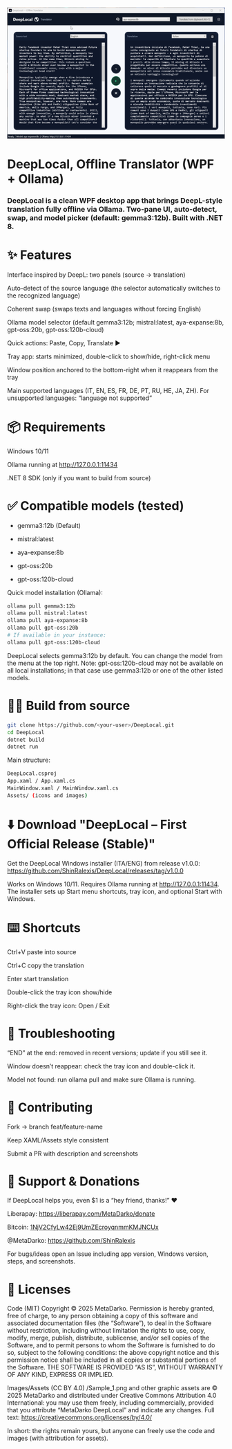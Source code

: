 ![DeepLocal Screenshot](Sample_1.png)

# DeepLocal, Offline Translator (WPF + Ollama)

### DeepLocal is a clean WPF desktop app that brings DeepL-style translation fully offline via Ollama. Two-pane UI, auto-detect, swap, and model picker (default: gemma3:12b). Built with .NET 8.

# ✨ Features

Interface inspired by DeepL: two panels (source → translation)

Auto-detect of the source language (the selector automatically switches to the recognized language)

Coherent swap (swaps texts and languages without forcing English)

Ollama model selector (default gemma3:12b; mistral:latest, aya-expanse:8b, gpt-oss:20b, gpt-oss:120b-cloud)

Quick actions: Paste, Copy, Translate ▶️

Tray app: starts minimized, double-click to show/hide, right-click menu

Window position anchored to the bottom-right when it reappears from the tray

Main supported languages (IT, EN, ES, FR, DE, PT, RU, HE, JA, ZH). For unsupported languages: “language not supported”

# 📦 Requirements

Windows 10/11

Ollama running at http://127.0.0.1:11434

.NET 8 SDK (only if you want to build from source)

# ✅ Compatible models (tested)

- gemma3:12b (Default)

- mistral:latest

- aya-expanse:8b

- gpt-oss:20b

- gpt-oss:120b-cloud

Quick model installation (Ollama):
```bash
ollama pull gemma3:12b
ollama pull mistral:latest
ollama pull aya-expanse:8b
ollama pull gpt-oss:20b
# If available in your instance:
ollama pull gpt-oss:120b-cloud
```

DeepLocal selects gemma3:12b by default. You can change the model from the menu at the top right.
Note: gpt-oss:120b-cloud may not be available on all local installations; in that case use gemma3:12b or one of the other listed models.

# 🧑‍💻 Build from source
```bash
git clone https://github.com/<your-user>/DeepLocal.git
cd DeepLocal
dotnet build
dotnet run
```

Main structure:
```bash
DeepLocal.csproj
App.xaml / App.xaml.cs
MainWindow.xaml / MainWindow.xaml.cs
Assets/ (icons and images)
```
# ⬇️ Download "DeepLocal – First Official Release (Stable)"

Get the DeepLocal Windows installer (ITA/ENG) from release v1.0.0:
https://github.com/ShinRalexis/DeepLocal/releases/tag/v1.0.0

Works on Windows 10/11. Requires Ollama running at http://127.0.0.1:11434.
The installer sets up Start menu shortcuts, tray icon, and optional Start with Windows.

# ⌨️ Shortcuts

Ctrl+V paste into source

Ctrl+C copy the translation

Enter start translation

Double-click the tray icon show/hide

Right-click the tray icon: Open / Exit

# 🐞 Troubleshooting

“END” at the end: removed in recent versions; update if you still see it.

Window doesn’t reappear: check the tray icon and double-click it.

Model not found: run ollama pull <model> and make sure Ollama is running.

# 🤝 Contributing

Fork → branch feat/feature-name

Keep XAML/Assets style consistent

Submit a PR with description and screenshots

# 📣 Support & Donations

If DeepLocal helps you, even $1 is a “hey friend, thanks!” ❤️

Liberapay: https://liberapay.com/MetaDarko/donate

Bitcoin: [1NjV2CfyLw42Ej9UmZEcroyqnmmKMJNCUx](https://www.blockchain.com/explorer/addresses/btc/1NjV2CfyLw42Ej9UmZEcroyqnmmKMJNCUx)

@MetaDarko: https://github.com/ShinRalexis

For bugs/ideas open an Issue including app version, Windows version, steps, and screenshots.

# 📝 Licenses

Code (MIT)
Copyright © 2025 MetaDarko.
Permission is hereby granted, free of charge, to any person obtaining a copy of this software and associated documentation files (the “Software”), to deal in the Software without restriction, including without limitation the rights to use, copy, modify, merge, publish, distribute, sublicense, and/or sell copies of the Software, and to permit persons to whom the Software is furnished to do so, subject to the following conditions: the above copyright notice and this permission notice shall be included in all copies or substantial portions of the Software.
THE SOFTWARE IS PROVIDED “AS IS”, WITHOUT WARRANTY OF ANY KIND, EXPRESS OR IMPLIED.

Images/Assets (CC BY 4.0)
/Sample_1.png and other graphic assets are © 2025 MetaDarko and distributed under Creative Commons Attribution 4.0 International: you may use them freely, including commercially, provided that you attribute “MetaDarko DeepLocal” and indicate any changes.
Full text: https://creativecommons.org/licenses/by/4.0/

In short: the rights remain yours, but anyone can freely use the code and images (with attribution for assets).
